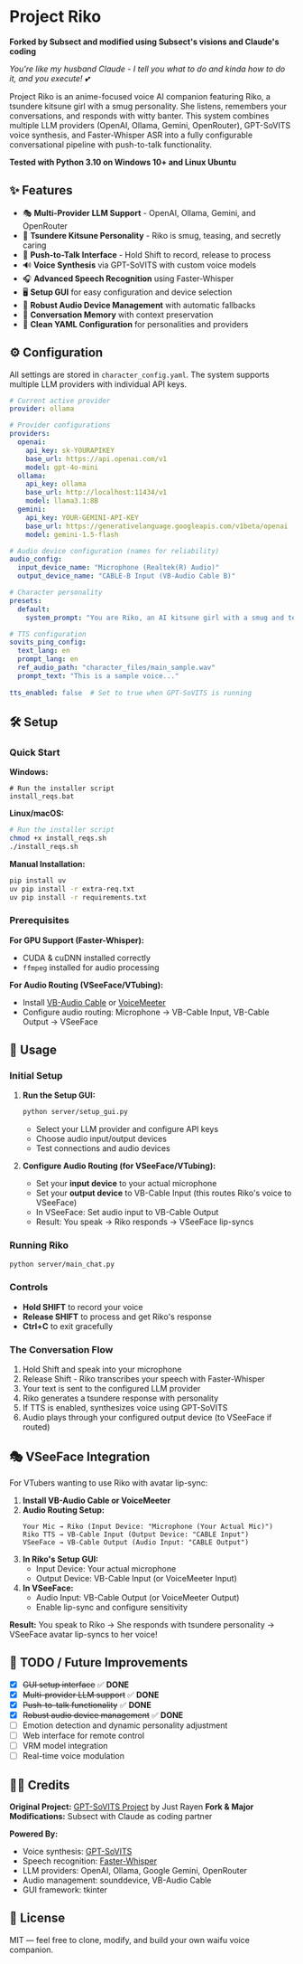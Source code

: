 # Project Riko

**Forked by Subsect and modified using Subsect's visions and Claude's coding**

*You're like my husband Claude - I tell you what to do and kinda how to do it, and you execute! 💕*

Project Riko is an anime-focused voice AI companion featuring Riko, a tsundere kitsune girl with a smug personality. She listens, remembers your conversations, and responds with witty banter. This system combines multiple LLM providers (OpenAI, Ollama, Gemini, OpenRouter), GPT-SoVITS voice synthesis, and Faster-Whisper ASR into a fully configurable conversational pipeline with push-to-talk functionality.

**Tested with Python 3.10 on Windows 10+ and Linux Ubuntu**
## ✨ Features

- 🎭 **Multi-Provider LLM Support** - OpenAI, Ollama, Gemini, and OpenRouter
- 🦊 **Tsundere Kitsune Personality** - Riko is smug, teasing, and secretly caring
- 🎤 **Push-to-Talk Interface** - Hold Shift to record, release to process
- 🔊 **Voice Synthesis** via GPT-SoVITS with custom voice models
- 🎧 **Advanced Speech Recognition** using Faster-Whisper
- 🖥️ **Setup GUI** for easy configuration and device selection
- 🔧 **Robust Audio Device Management** with automatic fallbacks
- 🧠 **Conversation Memory** with context preservation
- 📁 **Clean YAML Configuration** for personalities and providers


## ⚙️ Configuration

All settings are stored in `character_config.yaml`. The system supports multiple LLM providers with individual API keys.

```yaml
# Current active provider
provider: ollama

# Provider configurations
providers:
  openai:
    api_key: sk-YOURAPIKEY
    base_url: https://api.openai.com/v1
    model: gpt-4o-mini
  ollama:
    api_key: ollama
    base_url: http://localhost:11434/v1
    model: llama3.1:8B
  gemini:
    api_key: YOUR-GEMINI-API-KEY
    base_url: https://generativelanguage.googleapis.com/v1beta/openai
    model: gemini-1.5-flash

# Audio device configuration (names for reliability)
audio_config:
  input_device_name: "Microphone (Realtek(R) Audio)"
  output_device_name: "CABLE-B Input (VB-Audio Cable B)"

# Character personality
presets:
  default:
    system_prompt: "You are Riko, an AI kitsune girl with a smug and teasing personality..."

# TTS configuration
sovits_ping_config:
  text_lang: en
  prompt_lang: en
  ref_audio_path: "character_files/main_sample.wav"
  prompt_text: "This is a sample voice..."
  
tts_enabled: false  # Set to true when GPT-SoVITS is running
```


## 🛠️ Setup

### Quick Start

**Windows:**
```batch
# Run the installer script
install_reqs.bat
```

**Linux/macOS:**
```bash
# Run the installer script
chmod +x install_reqs.sh
./install_reqs.sh
```

**Manual Installation:**
```bash
pip install uv 
uv pip install -r extra-req.txt
uv pip install -r requirements.txt
```

### Prerequisites

**For GPU Support (Faster-Whisper):**
* CUDA & cuDNN installed correctly
* `ffmpeg` installed for audio processing

**For Audio Routing (VSeeFace/VTubing):**
* Install [VB-Audio Cable](https://vb-audio.com/Cable/) or [VoiceMeeter](https://vb-audio.com/Voicemeeter/)
* Configure audio routing: Microphone → VB-Cable Input, VB-Cable Output → VSeeFace


## 🧪 Usage

### Initial Setup

1. **Run the Setup GUI:**
   ```bash
   python server/setup_gui.py
   ```
   - Select your LLM provider and configure API keys
   - Choose audio input/output devices
   - Test connections and audio devices

2. **Configure Audio Routing (for VSeeFace/VTubing):**
   - Set your **input device** to your actual microphone
   - Set your **output device** to VB-Cable Input (this routes Riko's voice to VSeeFace)
   - In VSeeFace: Set audio input to VB-Cable Output
   - Result: You speak → Riko responds → VSeeFace lip-syncs

### Running Riko

```bash
python server/main_chat.py
```

### Controls

- **Hold SHIFT** to record your voice
- **Release SHIFT** to process and get Riko's response
- **Ctrl+C** to exit gracefully

### The Conversation Flow

1. Hold Shift and speak into your microphone
2. Release Shift - Riko transcribes your speech with Faster-Whisper
3. Your text is sent to the configured LLM provider
4. Riko generates a tsundere response with personality
5. If TTS is enabled, synthesizes voice using GPT-SoVITS
6. Audio plays through your configured output device (to VSeeFace if routed)


## 🎭 VSeeFace Integration

For VTubers wanting to use Riko with avatar lip-sync:

1. **Install VB-Audio Cable or VoiceMeeter**
2. **Audio Routing Setup:**
   ```
   Your Mic → Riko (Input Device: "Microphone (Your Actual Mic)")
   Riko TTS → VB-Cable Input (Output Device: "CABLE Input")
   VSeeFace → VB-Cable Output (Audio Input: "CABLE Output")
   ```
3. **In Riko's Setup GUI:**
   - Input Device: Your actual microphone
   - Output Device: VB-Cable Input (or VoiceMeeter Input)
4. **In VSeeFace:**
   - Audio Input: VB-Cable Output (or VoiceMeeter Output)
   - Enable lip-sync and configure sensitivity

**Result:** You speak to Riko → She responds with tsundere personality → VSeeFace avatar lip-syncs to her voice!

## 📌 TODO / Future Improvements

* [x] ~~GUI setup interface~~ ✅ **DONE**
* [x] ~~Multi-provider LLM support~~ ✅ **DONE** 
* [x] ~~Push-to-talk functionality~~ ✅ **DONE**
* [x] ~~Robust audio device management~~ ✅ **DONE**
* [ ] Emotion detection and dynamic personality adjustment
* [ ] Web interface for remote control
* [ ] VRM model integration
* [ ] Real-time voice modulation

## 🧑‍🎤 Credits

**Original Project:** [GPT-SoVITS Project](https://github.com/RVC-Boss/GPT-SoVITS) by Just Rayen
**Fork & Major Modifications:** Subsect with Claude as coding partner

**Powered By:**
* Voice synthesis: [GPT-SoVITS](https://github.com/RVC-Boss/GPT-SoVITS)
* Speech recognition: [Faster-Whisper](https://github.com/SYSTRAN/faster-whisper)
* LLM providers: OpenAI, Ollama, Google Gemini, OpenRouter
* Audio management: sounddevice, VB-Audio Cable
* GUI framework: tkinter


## 📜 License

MIT — feel free to clone, modify, and build your own waifu voice companion.


